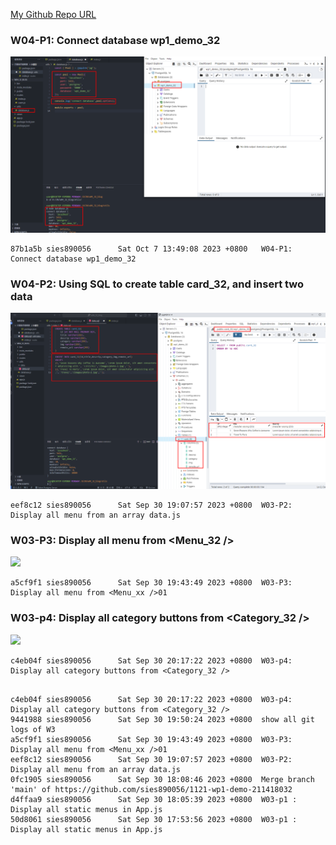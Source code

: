[My Github Repo URL](https://github.com/sies890056/1121-wp1-demo-211418032/tree/main)
### W04-P1: Connect database wp1_demo_32

![](w04-p1.png)

```
87b1a5b sies890056      Sat Oct 7 13:49:08 2023 +0800   W04-P1: Connect database wp1_demo_32

```
### W04-P2: Using SQL to create table card_32, and insert two data

![](w04-p2.png)

```
eef8c12 sies890056      Sat Sep 30 19:07:57 2023 +0800  W03-P2: Display all menu from an array data.js
```
### W03-P3: Display all menu from <Menu_32 />

![](w03-p3.png)

```
a5cf9f1 sies890056      Sat Sep 30 19:43:49 2023 +0800  W03-P3: Display all menu from <Menu_xx />01
```

### W03-p4: Display all category buttons from <Category_32 />

![](w03-p4.png)
```
c4eb04f sies890056      Sat Sep 30 20:17:22 2023 +0800  W03-p4: Display all category buttons from <Category_32 />
```




```

c4eb04f sies890056      Sat Sep 30 20:17:22 2023 +0800  W03-p4: Display all category buttons from <Category_32 />
9441988 sies890056      Sat Sep 30 19:50:24 2023 +0800  show all git logs of W3
a5cf9f1 sies890056      Sat Sep 30 19:43:49 2023 +0800  W03-P3: Display all menu from <Menu_xx />01
eef8c12 sies890056      Sat Sep 30 19:07:57 2023 +0800  W03-P2: Display all menu from an array data.js
0fc1905 sies890056      Sat Sep 30 18:08:46 2023 +0800  Merge branch 'main' of https://github.com/sies890056/1121-wp1-demo-211418032
d4ffaa9 sies890056      Sat Sep 30 18:05:39 2023 +0800  W03-p1 : Display all static menus in App.js
50d8061 sies890056      Sat Sep 30 17:53:56 2023 +0800  W03-p1 : Display all static menus in App.js
```